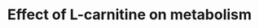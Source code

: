 ---
annotations:
- type: Cell Type Ontology
  value: skeletal muscle fiber
- type: Pathway Ontology
  value: carnitine metabolic pathway
- type: Cell Type Ontology
  value: hepatocyte
authors:
- Khanspers
- DeSl
- Egonw
- Mkutmon
description: Systemic regulation of L-carnitine in nutritional metabolism.
last-edited: 2021-10-07
organisms:
- Danio rerio
redirect_from:
- /index.php/Pathway:WP3992
- /instance/WP3992
schema-jsonld:
- '@context': https://schema.org/
  '@id': https://wikipathways.github.io/pathways/WP3992.html
  '@type': Dataset
  creator:
    '@type': Organization
    name: WikiPathways
  description: Systemic regulation of L-carnitine in nutritional metabolism.
  keywords:
  - slc25a20
  - pyruvate
  - acsl4a
  - proteins
  - pck1
  - glud1a
  - long-chain fatty acids
  - pfkmb
  - cpt2
  - Amino acid
  - cpt1ab
  - glucose
  - cpt1b
  - acsl1a
  - mtor
  - Carnitine
  - β-oxidation
  - Phosphoenolpyruvate
  - Oxaloacetate
  - pfkma
  - dgat2
  - Peroxisomal β-oxidation
  - TCA cycle
  - Acetyl-CoA
  - Malonyl-CoA
  - L-malate
  - acsl5
  - Acyl-CoA
  - g6pca.1
  - cpt1aa
  - pk
  - ATP
  - triglycerides
  - acsl1b
  - acsl3b
  - Electron Transport Chain
  - glud1b
  - Acyl carnitine C16:2
  - acsl4b
  - fatty acids
  - fasn
  - acsl3a
  - asns
  - acaca
  license: CC0
  name: Effect of L-carnitine on metabolism
seo: CreativeWork
title: Effect of L-carnitine on metabolism
wpid: WP3992
---